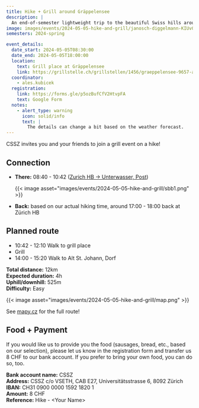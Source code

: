 ```yaml
---
title: Hike + Grill around Gräppelensee
description: |
  An end-of-semester lightweight trip to the beautiful Swiss hills around Gräppelensee.
image: images/events/2024-05-05-hike-and-grill/janosch-diggelmann-KIUv0rYG8H4-unsplash.jpg
semesters: 2024-spring

event_details:
  date_start: 2024-05-05T08:30:00
  date_end: 2024-05-05T18:00:00
  location:
    text: Grill place at Gräppelensee
    link: https://grillstelle.ch/grillstellen/1456/graeppelensee-9657-alt-st-johann-switzerland/uebersicht
  coordinator:
    - ales.kubicek
  registration:
    link: https://forms.gle/p5ozBufCfV2HtvpFA
    text: Google Form
  notes:
    - alert_type: warning
      icon: solid/info
      text: |
        The details can change a bit based on the weather forecast.
---
```


CSSZ invites you and your friends to join a grill event on a hike!

## Connection

- **There:** 08:40 - 10:42 ([Zurich HB → Unterwasser, Post](https://www.sbb.ch/en?date=%222024-05-05%22&moment=%22DEPARTURE%22&selected_trip=1&stops=%5B%7B%22value%22%3A%228503000%22%2C%22type%22%3A%22ID%22%2C%22label%22%3A%22Z%C3%BCrich%20HB%22%7D%2C%7B%22value%22%3A%228506788%22%2C%22type%22%3A%22ID%22%2C%22label%22%3A%22Unterwasser%2C%20Post%22%7D%5D&time=%2208%3A00%22))

  {{< image asset="images/events/2024-05-05-hike-and-grill/sbb1.png" >}}

- **Back:** based on our actual hiking time, around 17:00 - 18:00 back at Zürich HB

## Planned route

- 10:42 - 12:10 Walk to grill place
- Grill
- 14:00 - 15:20 Walk to Alt St. Johann, Dorf

**Total distance:** 12km  
**Expected duration:** 4h  
**Uphill/downhill:** 525m   
**Difficulty:** Easy

<!--more-->

{{< image asset="images/events/2024-05-05-hike-and-grill/map.png" >}}

See [mapy.cz](https://en.mapy.cz/s/lupatefaru) for the full route!

## Food + Payment

If you would like us to provide you the food (sausages, bread, etc., based on our selection), please let us know in the registration form and transfer us 8 CHF to our bank account. If you prefer to bring your own food, you can do so, too.

**Bank account name:** CSSZ  
**Address:** CSSZ c/o VSETH, CAB E27, Universitätsstrasse 6, 8092 Zürich  
**IBAN:** CH31 0900 0000 1592 1820 1  
**Amount:** 8 CHF  
**Reference:** Hike - &lt;Your Name&gt;
